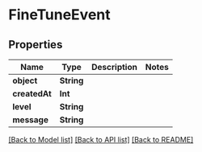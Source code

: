 # FineTuneEvent

## Properties
Name | Type | Description | Notes
------------ | ------------- | ------------- | -------------
**object** | **String** |  | 
**createdAt** | **Int** |  | 
**level** | **String** |  | 
**message** | **String** |  | 

[[Back to Model list]](../README.md#documentation-for-models) [[Back to API list]](../README.md#documentation-for-api-endpoints) [[Back to README]](../README.md)


